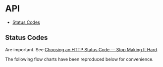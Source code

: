 # API
 
 - [Status Codes](#status-codes) 

## Status Codes

Are important. See [Choosing an HTTP Status Code — Stop Making It Hard](http://racksburg.com/choosing-an-http-status-code/).

The following flow charts have been reproduced below for convenience.


